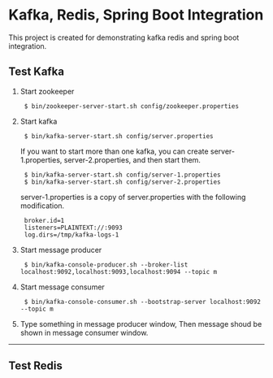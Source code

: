 
# Kafka, Redis, Spring Boot Integration #

This project is created for demonstrating kafka redis and spring boot integration.

## Test Kafka ##

1. Start zookeeper

        $ bin/zookeeper-server-start.sh config/zookeeper.properties

2. Start kafka

        $ bin/kafka-server-start.sh config/server.properties

    If you want to start more than one kafka, you can create server-1.properties, server-2.properties, and then start them.

        $ bin/kafka-server-start.sh config/server-1.properties
        $ bin/kafka-server-start.sh config/server-2.properties

    server-1.properties is a copy of server.properties with the following modification.

        broker.id=1
        listeners=PLAINTEXT://:9093
        log.dirs=/tmp/kafka-logs-1

3. Start message producer

        $ bin/kafka-console-producer.sh --broker-list localhost:9092,localhost:9093,localhost:9094 --topic m

4. Start message consumer

        $ bin/kafka-console-consumer.sh --bootstrap-server localhost:9092  --topic m

5. Type something in message producer window, Then message shoud be shown in message consumer window.

---

## Test Redis ##
